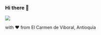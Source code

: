 ### Hi there 👋
![](https://komarev.com/ghpvc/?username=jairojhon)

with ❤ from El Carmen de Viboral, Antioquia
<!--
**jairojhon/jairojhon** is a ✨ _special_ ✨ repository because its `README.md` (this file) appears on your GitHub profile.

Here are some ideas to get you started:

- 🔭 I’m currently working on ...
- 🌱 I’m currently learning ...
- 👯 I’m looking to collaborate on ...
- 🤔 I’m looking for help with ...
- 💬 Ask me about ...
- 📫 How to reach me: ...
- 😄 Pronouns: ...
- ⚡ Fun fact: ...
-->
